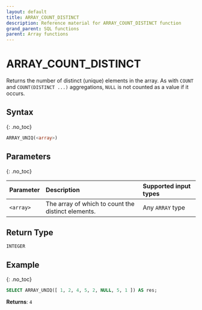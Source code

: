 ```yaml
---
layout: default
title: ARRAY_COUNT_DISTINCT
description: Reference material for ARRAY_COUNT_DISTINCT function
grand_parent: SQL functions
parent: Array functions
---
```


# ARRAY\_COUNT\_DISTINCT

Returns the number of distinct (unique) elements in the array. As with `COUNT` and `COUNT(DISTINCT ...)` aggregations, `NULL` is not counted as a value if it occurs.

## Syntax
{: .no_toc}

```sql
ARRAY_UNIQ(<array>)
```
## Parameters
{: .no_toc}

| Parameter | Description                                        | Supported input types
| :-------- | :------------------------------------------------- | :-------|
| `<array>` | The array of which to count the distinct elements. | Any `ARRAY` type |

## Return Type
`INTEGER`

## Example
{: .no_toc}

```sql
SELECT ARRAY_UNIQ([ 1, 2, 4, 5, 2, NULL, 5, 1 ]) AS res;
```

**Returns**: `4`
